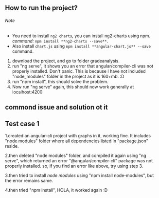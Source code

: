 ## How to run the project?
###### Note
- You need to install `ng2 charts`, you can install ng2-charts using npm.
*command:* `npm install **ng2-charts --save**`.
- Also install `chart.js` using `npm install **angular-chart.js** --save` command.


1. download the project, and go to folder gradeanalysis.
2. run "ng serve", it shows you an error that angular/compiler-cli was not properly installed. Don't panic. This is because I have not included "node_modules" folder in the project as it is 160+mb.   :D
3. run "npm install", this should solve the problem.
4. Now run "ng serve" again, this should now work generally at localhost:4200


commond issue and solution ot it
--------------------------------

Test case 1
---------------

1.created an angular-cli project with graphs in it, working fine. It includes "node modules" folder where all dependencies listed in "package.json" reside.

2.then deleted "node modules" folder, and compiled it again using "ng serve", which returned an error "@angular/compiler-cli" package was not properly installed.
so, if you find an error like above, try using step 3.

3.then tried to install _node modules_ using "npm install node-modules", but the error remains same.

4.then tried "npm install", HOLA, it worked again :D
